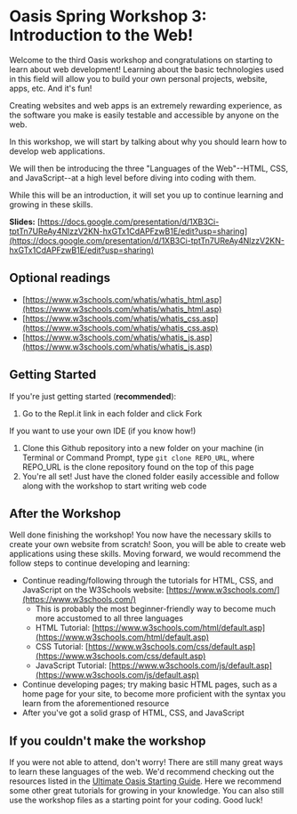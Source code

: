 # Oasis Spring Workshop 3: Introduction to the Web!

Welcome to the third Oasis workshop and congratulations on starting to learn about web development! Learning about the basic technologies used in this field will allow you to build your own personal projects, website, apps, etc. And it's fun!

Creating websites and web apps is an extremely rewarding experience, as the software you make is easily testable and accessible by anyone on the web.

In this workshop, we will start by talking about why you should learn how to develop web applications. 

We will then be introducing the three "Languages of the Web"--HTML, CSS, and JavaScript--at a high level before diving into coding with them.

While this will be an introduction, it will set you up to continue learning and growing in these skills.

**Slides:** [https://docs.google.com/presentation/d/1XB3Ci-tptTn7UReAy4NlzzV2KN-hxGTx1CdAPFzwB1E/edit?usp=sharing](https://docs.google.com/presentation/d/1XB3Ci-tptTn7UReAy4NlzzV2KN-hxGTx1CdAPFzwB1E/edit?usp=sharing)

## Optional readings

* [https://www.w3schools.com/whatis/whatis_html.asp](https://www.w3schools.com/whatis/whatis_html.asp)
* [https://www.w3schools.com/whatis/whatis_css.asp](https://www.w3schools.com/whatis/whatis_css.asp)
* [https://www.w3schools.com/whatis/whatis_js.asp](https://www.w3schools.com/whatis/whatis_js.asp)


## Getting Started

If you're just getting started (**recommended**):
1. Go to the Repl.it link in each folder and click Fork


If you want to use your own IDE (if you know how!)
1. Clone this Github repository into a new folder on your machine (in Terminal or Command Prompt, type `git clone REPO_URL`, where REPO_URL is the clone repository found on the top of this page
2. You're all set! Just have the cloned folder easily accessible and follow along with the workshop to start writing web code


## After the Workshop

Well done finishing the workshop! You now have the necessary skills to create your own website from scratch! Soon, you will be able to create web applications using these skills. Moving forward, we would recommend the follow steps to continue developing and learning:

*   Continue reading/following through the tutorials for HTML, CSS, and JavaScript on the W3Schools website: [https://www.w3schools.com/](https://www.w3schools.com/)
    *   This is probably the most beginner-friendly way to become much more accustomed to all three languages
    *   HTML Tutorial: [https://www.w3schools.com/html/default.asp](https://www.w3schools.com/html/default.asp)
    *   CSS Tutorial: [https://www.w3schools.com/css/default.asp](https://www.w3schools.com/css/default.asp)
    *   JavaScript Tutorial: [https://www.w3schools.com/js/default.asp](https://www.w3schools.com/js/default.asp)
*   Continue developing pages; try making basic HTML pages, such as a home page for your site, to become more proficient with the syntax you learn from the aforementioned resource
*   After you've got a solid grasp of HTML, CSS, and JavaScript

## If you couldn't make the workshop

If you were not able to attend, don't worry! There are still many great ways to learn these languages of the web. We'd recommend checking out the resources listed in the [Ultimate Oasis Starting Guide](https://github.com/northeastern-oasis/Ultimate-Oasis-Starting-Guide/tree/master/intro-to-web). Here we recommend some other great tutorials for growing in your knowledge. You can also still use the workshop files as a starting point for your coding. Good luck!

